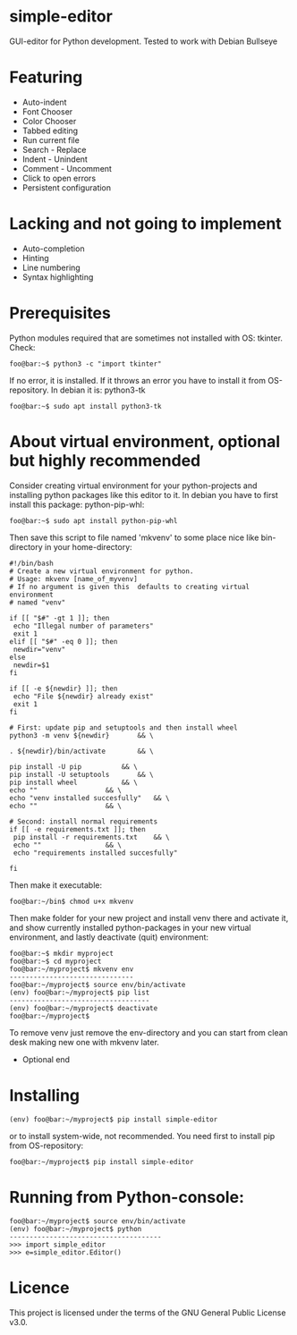 # simple-editor
GUI-editor for Python development. Tested to work with Debian Bullseye

# Featuring
* Auto-indent
* Font Chooser
* Color Chooser
* Tabbed editing
* Run current file
* Search - Replace
* Indent - Unindent
* Comment - Uncomment
* Click to open errors
* Persistent configuration

# Lacking and not going to implement
* Auto-completion
* Hinting
* Line numbering
* Syntax highlighting

# Prerequisites
Python modules required that are sometimes not installed with OS: tkinter. Check: 

```console
foo@bar:~$ python3 -c "import tkinter"
```

If no error, it is installed. If it throws an error you have to install it from OS-repository. In debian it is: python3-tk

```console
foo@bar:~$ sudo apt install python3-tk
```

# About virtual environment, optional but highly recommended
Consider creating virtual environment for your python-projects and installing python packages like this editor to it. In debian you have to first install this package: python-pip-whl:

```console
foo@bar:~$ sudo apt install python-pip-whl
```

Then save this script to file named 'mkvenv' to some place nice like bin-directory in your home-directory:
```console
#!/bin/bash
# Create a new virtual environment for python.
# Usage: mkvenv [name_of_myvenv]
# If no argument is given this  defaults to creating virtual environment
# named "venv"

if [[ "$#" -gt 1 ]]; then
 echo "Illegal number of parameters"
 exit 1
elif [[ "$#" -eq 0 ]]; then
 newdir="venv"
else
 newdir=$1
fi

if [[ -e ${newdir} ]]; then
 echo "File ${newdir} already exist"
 exit 1
fi

# First: update pip and setuptools and then install wheel
python3 -m venv ${newdir}		&& \

. ${newdir}/bin/activate		&& \

pip install -U pip			&& \
pip install -U setuptools		&& \
pip install wheel			&& \
echo ""					&& \
echo "venv installed succesfully"	&& \
echo ""					&& \

# Second: install normal requirements
if [[ -e requirements.txt ]]; then
 pip install -r requirements.txt	&& \
 echo ""				&& \
 echo "requirements installed succesfully"

fi
```

Then make it executable:
```console
foo@bar:~/bin$ chmod u+x mkvenv
```

Then make folder for your new project and install venv there and activate it, and show currently installed python-packages in your new virtual environment, and lastly deactivate (quit) environment:
```console
foo@bar:~$ mkdir myproject 
foo@bar:~$ cd myproject 
foo@bar:~/myproject$ mkvenv env 
-------------------------------
foo@bar:~/myproject$ source env/bin/activate
(env) foo@bar:~/myproject$ pip list
-----------------------------------
(env) foo@bar:~/myproject$ deactivate
foo@bar:~/myproject$ 
```

To remove venv just remove the env-directory and you can start from clean desk making new one with mkvenv later.
* Optional end

# Installing
```console
(env) foo@bar:~/myproject$ pip install simple-editor
```

or to install system-wide, not recommended. You need first to install pip from OS-repository:

```console
foo@bar:~/myproject$ pip install simple-editor
```


# Running from Python-console:

```console
foo@bar:~/myproject$ source env/bin/activate
(env) foo@bar:~/myproject$ python
--------------------------------------
>>> import simple_editor
>>> e=simple_editor.Editor()
```

# Licence
This project is licensed under the terms of the GNU General Public License v3.0.
